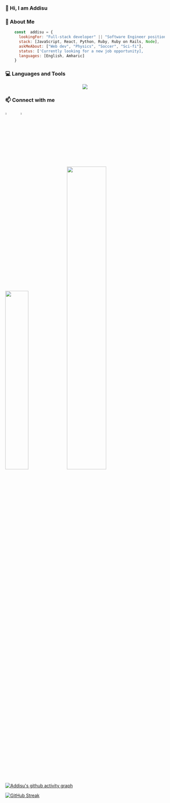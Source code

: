 
### 👋  Hi, I am Addisu  

### 👤  About Me

```javascript
    const  addisu = {
      lookingFor: "Full-stack developer" || "Software Engineer position",
      stack: [JavaScript, React, Python, Ruby, Ruby on Rails, Node],
      askMeAbout: ["Web dev", "Physics", "Soccer", "Sci-fi"],
      status: ['Currently looking for a new job opportunity],
      languages: [English, Amharic]
    }
```

### 💻  Languages and Tools 

<p align="center">
  <a href="https://github.com/Addisu87">
    <img src="https://skillicons.dev/icons?i=html,css,bootstrap,tailwind,js,webpack,react,redux,ruby,rails,python,postgres,git,vercel,netlify,jest,nodejs" />
  </a>
</p>

### 📫 Connect with me

<p align="left">
<a href="https://www.linkedin.com/in/addisu-tedla/"><img src="https://cdn.jsdelivr.net/gh/devicons/devicon/icons/linkedin/linkedin-original.svg" width="4%" height="4%"/></a>
&#8287;&#8287;&#8287;&#8287;&#8287;
<a href="mailto:addisu.haile@yahoo.com"><img src="https://www.vectorlogo.zone/logos/yahoo/yahoo-tile.svg" width="4%" height="4%"/></a>&#8287;&#8287;&#8287;&#8287;&#8287;
</p>


<img src="https://github-readme-stats.vercel.app/api/top-langs/?username=Addisu87&layout=compact&theme=gotham" width="38%"/> <img src="https://github-readme-stats.vercel.app/api?username=Addisu87&show_icons=true&count_private=true&theme=gotham" width="49.5%"/>


[![Addisu's github activity graph](https://github-readme-activity-graph.vercel.app/graph?username=Addisu87&theme=cobalt&area=true&hide_border=true)](https://github.com/Addisu87/github-readme-activity-graph)

[![GitHub Streak](https://streak-stats.demolab.com/?user=Addisu87&theme=gotham)](https://git.io/streak-stats)
